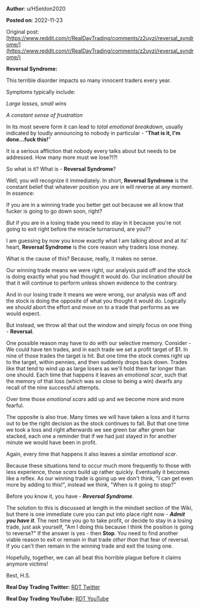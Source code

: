 **Author**: u/HSeldon2020

**Posted on**: 2022-11-23

Original post: [https://www.reddit.com/r/RealDayTrading/comments/z2uyzi/reversal_syndrome/](https://www.reddit.com/r/RealDayTrading/comments/z2uyzi/reversal_syndrome/)

**Reversal Syndrome:** 

This terrible disorder impacts so many innocent traders every year.  

Symptoms typically include:

*Large losses, small wins*

*A constant sense of frustration* 

In its most severe form it can lead to *total emotional breakdown*, usually indicated by loudly announcing to nobody in particular - "**That is it, I'm done...fuck this!**"  

It is a serious affliction that nobody every talks about but needs to be addressed.  How many more must we lose?!?!

So what is it?  What is - **Reversal Syndrome**?

Well, you will recognize it immediately.  In short, **Reversal Syndrome** is the constant belief that whatever position you are in will reverse at any moment.  In essence:

If you are in a winning trade you better get out because we all know that fucker is going to go down soon, right? 

*But* if you are in a losing trade you need to stay in it because you're not going to exit right before the miracle turnaround, are you??

I am guessing by now you know exactly what I am talking about and at its' heart, **Reversal Syndrome** is the core reason why traders lose money.

What is the cause of this? Because, really, it makes no sense.  

Our winning trade means we were right, our analysis paid off and the stock is doing exactly what you had thought it would do. Our inclination *should* be that it will continue to perform unless shown evidence to the contrary.

And in our losing trade it means we were wrong, our analysis was off and the stock is doing the opposite of what you thought it would do. Logically we *should* abort the effort and move on to a trade that performs as we would expect.

But instead, we throw all that out the window and simply focus on one thing - **Reversal**.

One possible reason may have to do with our selective memory.  Consider - We could have ten trades, and in each trade we set a profit target of $1.  In nine of those trades the target is hit. But one time the stock comes right up to the target, within pennies, and then suddenly drops back down.  Trades like that tend to wind up as large losers as we'll hold them far longer than one should.  Each time that happens it leaves an *emotional scar*, such that the memory of that loss (which was so close to being a win) dwarfs any recall of the nine successful attempts.

Over time those *emotional scars* add up and we become more and more fearful.

The opposite is also true.  Many times we will have taken a loss and it turns out to be the right decision as the stock continues to fall. But that one time we took a loss and right afterwards we see green bar after green bar stacked, each one a reminder that if we had just stayed in for another minute we would have been in profit.

Again, every time that happens it also leaves a similar *emotional scar*.  

Because these situations tend to occur much more frequently to those with less experience, those *scars* build up rather quickly.  Eventually it becomes like a reflex.  As our winning trade is going up we don't think, "I can get even more by adding to this!", instead we think, "When is it going to stop?"

Before you know it, you have - ***Reversal Syndrome***. 

The solution to this is discussed at length in the mindset section of the Wiki, but there is one immediate cure you can put into place right now - ***Admit you have it***.  The next time you go to take profit, or decide to stay in a losing trade, just ask yourself, "Am I doing this because I think the position is going to reverse?"  If the answer is yes - then **Stop**.  You need to find another viable reason to exit or remain in that trade *other than* that fear of reversal.  If you can't then remain in the winning trade and exit the losing one.

Hopefully, together, we can all beat this horrible plague before it claims anymore victims!

 

Best, H.S.

**Real Day Trading Twitter:** [RDT Twitter](https://twitter.com/realdaytrading)

**Real Day Trading YouTube:** [RDT YouTube](https://www.youtube.com/c/RealDayTrading)